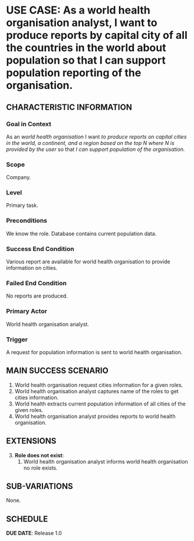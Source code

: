 # USE CASE: As a world health organisation analyst, I want to produce reports by capital city of all the countries in the world about population so that I can support population reporting of the organisation.

## CHARACTERISTIC INFORMATION

### Goal in Context

As an *world health organisation* I want *to produce reports on capital cities in the world, a continent, and a region based on the top N where N is provided by the user* so that *I can support population of the organisation.*

### Scope

Company.

### Level

Primary task.

### Preconditions

We know the role.  Database contains current population data.

### Success End Condition

Various report are available for world health organisation to provide information on cities.

### Failed End Condition

No reports are produced.

### Primary Actor

World health organisation analyst.

### Trigger

A request for population information is sent to world health organisation.

## MAIN SUCCESS SCENARIO

1. World health organisation request cities information for a given roles.
2. World health organisation analyst captures name of the roles to get cities information.
3. World health extracts current population information of all cities of the given roles.
4. World health organisation analyst provides reports to world health organisation.

## EXTENSIONS

3. **Role does not exist**:
    1. World health organisation analyst informs world health organisation no role exists.

## SUB-VARIATIONS

None.

## SCHEDULE

**DUE DATE**: Release 1.0